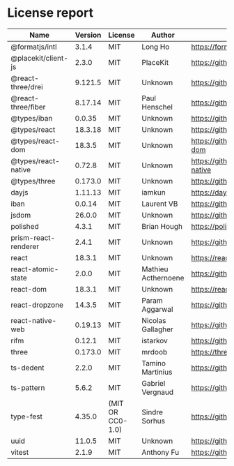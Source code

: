 # License report

| Name                 | Version | License          | Author              | Homepage                                                                          |
| -------------------- | ------- | ---------------- | ------------------- | --------------------------------------------------------------------------------- |
| @formatjs/intl       | 3.1.4   | MIT              | Long Ho             | https://formatjs.github.io                                                        |
| @placekit/client-js  | 2.3.0   | MIT              | PlaceKit            | https://github.com/placekit/client-js#readme                                      |
| @react-three/drei    | 9.121.5 | MIT              | Unknown             | https://github.com/pmndrs/drei                                                    |
| @react-three/fiber   | 8.17.14 | MIT              | Paul Henschel       | https://github.com/pmndrs/react-three-fiber#readme                                |
| @types/iban          | 0.0.35  | MIT              | Unknown             | https://github.com/DefinitelyTyped/DefinitelyTyped/tree/master/types/iban         |
| @types/react         | 18.3.18 | MIT              | Unknown             | https://github.com/DefinitelyTyped/DefinitelyTyped/tree/master/types/react        |
| @types/react-dom     | 18.3.5  | MIT              | Unknown             | https://github.com/DefinitelyTyped/DefinitelyTyped/tree/master/types/react-dom    |
| @types/react-native  | 0.72.8  | MIT              | Unknown             | https://github.com/DefinitelyTyped/DefinitelyTyped/tree/master/types/react-native |
| @types/three         | 0.173.0 | MIT              | Unknown             | https://github.com/DefinitelyTyped/DefinitelyTyped/tree/master/types/three        |
| dayjs                | 1.11.13 | MIT              | iamkun              | https://day.js.org                                                                |
| iban                 | 0.0.14  | MIT              | Laurent VB          | https://github.com/arhs/iban.js#readme                                            |
| jsdom                | 26.0.0  | MIT              | Unknown             | https://github.com/jsdom/jsdom#readme                                             |
| polished             | 4.3.1   | MIT              | Brian Hough         | https://polished.js.org                                                           |
| prism-react-renderer | 2.4.1   | MIT              | Unknown             | https://github.com/FormidableLabs/prism-react-renderer#readme                     |
| react                | 18.3.1  | MIT              | Unknown             | https://reactjs.org/                                                              |
| react-atomic-state   | 2.0.0   | MIT              | Mathieu Acthernoene | https://github.com/zoontek/react-atomic-state#readme                              |
| react-dom            | 18.3.1  | MIT              | Unknown             | https://reactjs.org/                                                              |
| react-dropzone       | 14.3.5  | MIT              | Param Aggarwal      | https://github.com/react-dropzone/react-dropzone                                  |
| react-native-web     | 0.19.13 | MIT              | Nicolas Gallagher   | https://github.com/necolas/react-native-web#readme                                |
| rifm                 | 0.12.1  | MIT              | istarkov            | https://github.com/istarkov/rifm#readme                                           |
| three                | 0.173.0 | MIT              | mrdoob              | https://threejs.org/                                                              |
| ts-dedent            | 2.2.0   | MIT              | Tamino Martinius    | https://github.com/tamino-martinius/node-ts-dedent#readme                         |
| ts-pattern           | 5.6.2   | MIT              | Gabriel Vergnaud    | https://github.com/gvergnaud/ts-pattern#readme                                    |
| type-fest            | 4.35.0  | (MIT OR CC0-1.0) | Sindre Sorhus       | https://github.com/sindresorhus/type-fest#readme                                  |
| uuid                 | 11.0.5  | MIT              | Unknown             | https://github.com/uuidjs/uuid#readme                                             |
| vitest               | 2.1.9   | MIT              | Anthony Fu          | https://github.com/vitest-dev/vitest#readme                                       |
